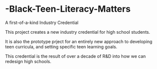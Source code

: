 # -Black-Teen-Literacy-Matters
A first-of-a-kind Industry Credential

This project creates a new industry credential for high school students. 

It is also the prototype prject for an entirely new approach to developing teen curricula, and setting specific teen learning goals.

This credential is the result of over a decade of R&D into how we can redesign high schools. 
